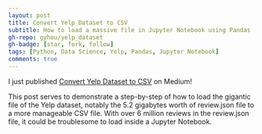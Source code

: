 ```yaml
---
layout: post
title: Convert Yelp Dataset to CSV
subtitle: How to load a massive file in Jupyter Notebook using Pandas
gh-repo: gyhou/yelp_dataset
gh-badge: [star, fork, follow]
tags: [Python, Data Science, Yelp, Pandas, Jupyter Notebook]
comments: true
---
```

I just published [Convert Yelp Dataset to CSV](https://towardsdatascience.com/converting-yelp-dataset-to-csv-using-pandas-2a4c8f03bd88) on Medium! 

This post serves to demonstrate a step-by-step of how to load the gigantic file of the Yelp dataset, notably the 5.2 gigabytes worth of review.json file to a more manageable CSV file. With over 6 million reviews in the review.json file, it could be troublesome to load inside a Jupyter Notebook.
